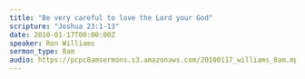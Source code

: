 ```yaml
---
title: "Be very careful to love the Lord your God"
scripture: "Joshua 23:1-13"
date: 2010-01-17T00:00:00Z
speaker: Ron Williams
sermon_type: 8am
audio: https://pcpc8amsermons.s3.amazonaws.com/20100117_williams_8am.mp3 
---
```



